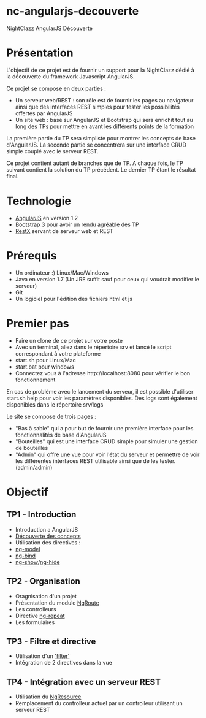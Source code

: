 nc-angularjs-decouverte
=======================

NightClazz AngularJS Découverte

Présentation
============

L'objectif de ce projet est de fournir un support pour la NightClazz dédié à la découverte du framework Javascript AngularJS.

Ce projet se compose en deux parties :
 * Un serveur web/REST : son rôle est de fournir les pages au navigateur ainsi que des interfaces REST simples pour tester les possibilités offertes par AngularJS
 * Un site web : basé sur AngularJS et Bootstrap qui sera enrichit tout au long des TPs pour mettre en avant les différents points de la formation

La première partie du TP sera simpliste pour montrer les concepts de base d'AngularJS.
La seconde partie se concentrera sur une interface CRUD simple couplé avec le serveur REST.

Ce projet contient autant de branches que de TP. A chaque fois, le TP suivant contient la solution du TP précédent. Le dernier TP étant le résultat final.

Technologie
===========

* [AngularJS](http://angularjs.org/) en version 1.2
* [Bootstrap 3](http://getbootstrap.com/) pour avoir un rendu agréable des TP
* [RestX](http://restx.io/) servant de serveur web et REST

Prérequis
=========

* Un ordinateur :) Linux/Mac/Windows
* Java en version 1.7 (Un JRE suffit sauf pour ceux qui voudrait modifier le serveur)
* Git
* Un logiciel pour l'édition des fichiers html et js

Premier pas
===========

* Faire un clone de ce projet sur votre poste
* Avec un terminal, allez dans le répertoire srv et lancé le script correspondant à votre plateforme
 * start.sh pour Linux/Mac
 * start.bat pour windows
* Connectez vous à l'adresse http://localhost:8080 pour vérifier le bon fonctionnement

En cas de problème avec le lancement du serveur, il est possible d'utiliser start.sh help pour voir les paramètres disponibles.
Des logs sont également disponibles dans le répertoire srv/logs

Le site se compose de trois pages :
* "Bas à sable" qui a pour but de fournir une première interface pour les fonctionnalités de base d'AngularJS
* "Bouteilles" qui est une interface CRUD simple pour simuler une gestion de bouteilles
* "Admin" qui offre une vue pour voir l'état du serveur et permettre de voir les différentes interfaces REST utilisable ainsi que de les tester. (admin/admin)

Objectif
========

TP1 - Introduction
------------------

* Introduction a AngularJS
* [Découverte des concepts](http://www.sitepoint.com/10-reasons-use-angularjs/)
* Utilisation des directives :
 * [ng-model](http://docs.angularjs.org/api/ng.directive:ngModel)
 * [ng-bind](http://docs.angularjs.org/api/ng.directive:ngBind)
 * [ng-show](http://docs.angularjs.org/api/ng.directive:ngShow)/[ng-hide](http://docs.angularjs.org/api/ng.directive:ngHide)

TP2 - Organisation
------------------

* Oragnisation d'un projet
* Présentation du module [NgRoute](http://docs.angularjs.org/api/ngRoute)
* Les controlleurs
* Directive [ng-repeat](http://docs.angularjs.org/api/ng.directive:ngRepeat)
* Les formulaires

TP3 - Filtre et directive
-------------------------

* Utilisation d'un ['filter'](http://docs.angularjs.org/api/ng.filter:filter)
* Intégration de 2 directives dans la vue

TP4 - Intégration avec un serveur REST
--------------------------------------

* Utilisation du [NgResource](http://docs.angularjs.org/api/ngResource.$resource)
* Remplacement du controlleur actuel par un controlleur utilisant un serveur REST